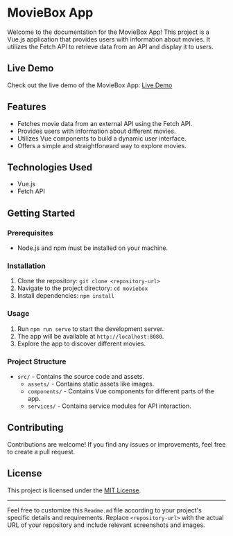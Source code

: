 # MovieBox App

Welcome to the documentation for the MovieBox App! This project is a Vue.js application that provides users with information about movies. It utilizes the Fetch API to retrieve data from an API and display it to users.

## Live Demo

Check out the live demo of the MovieBox App: [Live Demo](https://sunny-gecko-4e503c.netlify.app/)

## Features

- Fetches movie data from an external API using the Fetch API.
- Provides users with information about different movies.
- Utilizes Vue components to build a dynamic user interface.
- Offers a simple and straightforward way to explore movies.

## Technologies Used

- Vue.js
- Fetch API

## Getting Started

### Prerequisites

- Node.js and npm must be installed on your machine.

### Installation

1. Clone the repository: `git clone <repository-url>`
2. Navigate to the project directory: `cd moviebox`
3. Install dependencies: `npm install`

### Usage

1. Run `npm run serve` to start the development server.
2. The app will be available at `http://localhost:8080`.
3. Explore the app to discover different movies.

### Project Structure

- `src/` - Contains the source code and assets.
  - `assets/` - Contains static assets like images.
  - `components/` - Contains Vue components for different parts of the app.
  - `services/` - Contains service modules for API interaction.

## Contributing

Contributions are welcome! If you find any issues or improvements, feel free to create a pull request.

## License

This project is licensed under the [MIT License](LICENSE).

---

Feel free to customize this `Readme.md` file according to your project's specific details and requirements. Replace `<repository-url>` with the actual URL of your repository and include relevant screenshots and images.
